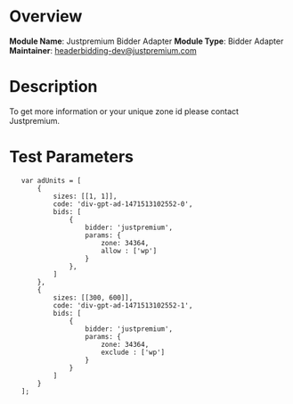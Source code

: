# Overview

**Module Name**: Justpremium Bidder Adapter
**Module Type**: Bidder Adapter
**Maintainer**: headerbidding-dev@justpremium.com

# Description

To get more information or your unique zone id please contact Justpremium.

# Test Parameters
```
   var adUnits = [
       {
           sizes: [[1, 1]],
           code: 'div-gpt-ad-1471513102552-0',
           bids: [
               {
                   bidder: 'justpremium',
                   params: {
                       zone: 34364,
                       allow : ['wp']
                   }
               },
           ]
       },
       {
           sizes: [[300, 600]],
           code: 'div-gpt-ad-1471513102552-1',
           bids: [
               {
                   bidder: 'justpremium',
                   params: {
                       zone: 34364,
                       exclude : ['wp']
                   }
               }
           ]
       }
   ];
```
